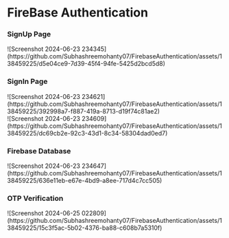 <h1>FireBase Authentication</h1>
<h3>SignUp Page</h3>
![Screenshot 2024-06-23 234345](https://github.com/Subhashreemohanty07/FirebaseAuthentication/assets/138459225/d5e04ce9-7d39-45f4-94fe-5425d2bcd5d8)

<h3>SignIn Page</h3>
![Screenshot 2024-06-23 234621](https://github.com/Subhashreemohanty07/FirebaseAuthentication/assets/138459225/392998a7-f887-419a-8713-d19f74c81ae2)<br>
![Screenshot 2024-06-23 234609](https://github.com/Subhashreemohanty07/FirebaseAuthentication/assets/138459225/dc69cb2e-92c3-43d1-8c34-58304dad0ed7)
<h3>Firebase Database</h3>
![Screenshot 2024-06-23 234647](https://github.com/Subhashreemohanty07/FirebaseAuthentication/assets/138459225/636e11eb-e67e-4bd9-a8ee-717d4c7cc505)
<h3>OTP Verification</h3>
![Screenshot 2024-06-25 022809](https://github.com/Subhashreemohanty07/FirebaseAuthentication/assets/138459225/15c3f5ac-5b02-4376-ba88-c608b7a5310f)

